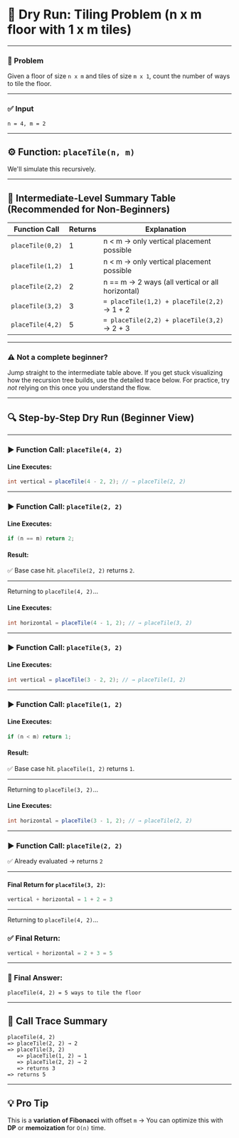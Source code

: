 # 🧪 Dry Run: Tiling Problem (n x m floor with 1 x m tiles)

---

### 📌 Problem
Given a floor of size `n x m` and tiles of size `m x 1`, count the number of ways to tile the floor.

---

### ✅ Input
```
n = 4, m = 2
```

---

## ⚙️ Function: `placeTile(n, m)`
We'll simulate this recursively.

---

## 🔁 Intermediate-Level Summary Table (Recommended for Non-Beginners)

| Function Call     | Returns | Explanation                                   |
|-------------------|---------|-----------------------------------------------|
| `placeTile(0,2)`  | 1       | n < m → only vertical placement possible      |
| `placeTile(1,2)`  | 1       | n < m → only vertical placement possible      |
| `placeTile(2,2)`  | 2       | n == m → 2 ways (all vertical or all horizontal) |
| `placeTile(3,2)`  | 3       | `= placeTile(1,2) + placeTile(2,2)` → 1 + 2   |
| `placeTile(4,2)`  | 5       | `= placeTile(2,2) + placeTile(3,2)` → 2 + 3   |

---

### ⚠️ Not a complete beginner?  
Jump straight to the intermediate table above. If you get stuck visualizing how the recursion tree builds, use the detailed trace below. For practice, try *not* relying on this once you understand the flow.

---

## 🔍 Step-by-Step Dry Run (Beginner View)

---

### ▶️ Function Call: `placeTile(4, 2)`

#### Line Executes:
```java
int vertical = placeTile(4 - 2, 2); // → placeTile(2, 2)
```

---

### ▶️ Function Call: `placeTile(2, 2)`

#### Line Executes:
```java
if (n == m) return 2;
```

#### Result:
✅ Base case hit. `placeTile(2, 2)` returns `2`.

---

Returning to `placeTile(4, 2)`...

#### Line Executes:
```java
int horizontal = placeTile(4 - 1, 2); // → placeTile(3, 2)
```

---

### ▶️ Function Call: `placeTile(3, 2)`

#### Line Executes:
```java
int vertical = placeTile(3 - 2, 2); // → placeTile(1, 2)
```

---

### ▶️ Function Call: `placeTile(1, 2)`

#### Line Executes:
```java
if (n < m) return 1;
```

#### Result:
✅ Base case hit. `placeTile(1, 2)` returns `1`.

---

Returning to `placeTile(3, 2)`...

#### Line Executes:
```java
int horizontal = placeTile(3 - 1, 2); // → placeTile(2, 2)
```

---

### ▶️ Function Call: `placeTile(2, 2)`

✅ Already evaluated → returns `2`

---

#### Final Return for `placeTile(3, 2)`:
```java
vertical + horizontal = 1 + 2 = 3
```

---

Returning to `placeTile(4, 2)`...

### ✅ Final Return:
```java
vertical + horizontal = 2 + 3 = 5
```

---

### 🧮 Final Answer:
```
placeTile(4, 2) = 5 ways to tile the floor
```

---

## 🔁 Call Trace Summary

```
placeTile(4, 2)
=> placeTile(2, 2) → 2
=> placeTile(3, 2)
   => placeTile(1, 2) → 1
   => placeTile(2, 2) → 2
   => returns 3
=> returns 5
```

---

## 💡 Pro Tip  
This is a **variation of Fibonacci** with offset `m` → You can optimize this with **DP** or **memoization** for `O(n)` time.


